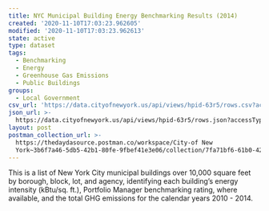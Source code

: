```yaml
---
title: NYC Municipal Building Energy Benchmarking Results (2014)
created: '2020-11-10T17:03:23.962605'
modified: '2020-11-10T17:03:23.962613'
state: active
type: dataset
tags:
  - Benchmarking
  - Energy
  - Greenhouse Gas Emissions
  - Public Buildings
groups:
  - Local Government
csv_url: 'https://data.cityofnewyork.us/api/views/hpid-63r5/rows.csv?accessType=DOWNLOAD'
json_url: >-
  https://data.cityofnewyork.us/api/views/hpid-63r5/rows.json?accessType=DOWNLOAD
layout: post
postman_collection_url: >-
  https://thedaydasource.postman.co/workspace/City-of New
  York~3b6f7a46-5db5-42b1-80fe-9fbef41e3e06/collection/7fa71bf6-61b0-42cd-b1a9-790074373dec
---
```

This is a list of New York City municipal buildings over 10,000 square feet by borough, block, lot, and agency, identifying each building’s energy intensity (kBtu/sq. ft.), Portfolio Manager benchmarking rating, where available, and the total GHG emissions for the calendar years 2010 - 2014.
